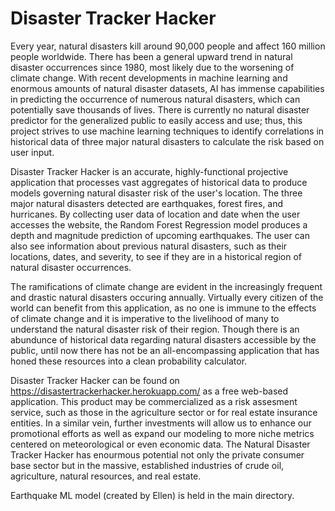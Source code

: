 # Disaster Tracker Hacker

Every year, natural disasters kill around 90,000 people and affect 160 million people worldwide. There has been a general upward trend in natural disaster occurrences since 1980, most likely due to the worsening of climate change. With recent developments in machine learning and enormous amounts of natural disaster datasets, AI has immense capabilities in predicting the occurrence of numerous natural disasters, which can potentially save thousands of lives. There is currently no natural disaster predictor for the generalized public to easily access and use; thus, this project strives to use machine learning techniques to identify correlations in historical data of three major natural disasters to calculate the risk based on user input.

Disaster Tracker Hacker is an accurate, highly-functional projective application that processes vast aggregates of historical data to produce models governing natural disaster risk of the user's location. The three major natural disasters detected are earthquakes, forest fires, and hurricanes. By collecting user data of location and date when the user accesses the website, the Random Forest Regression model produces a depth and magnitude prediction of upcoming earthquakes. The user can also see information about previous natural disasters, such as their locations, dates, and severity, to see if they are in a historical region of natural disaster occurrences.

The ramifications of climate change are evident in the increasingly frequent and drastic natural
disasters occuring annually. Virtually every citizen of the world can benefit from this application,
as no one is immune to the effects of climate change and it is imperative to the livelihood of many to
understand the natural disaster risk of their region. Though there is an abundunce of historical data
regarding natural disasters accessible by the public, until now there has not be an all-encompassing 
application that has honed these resources into a clean probability calculator. 

Disaster Tracker Hacker can be found on https://disastertrackerhacker.herokuapp.com/ as a 
free web-based application. This product may be commercialized as a risk assesment service, such 
as those in the agriculture sector or for real estate insurance entities. In a similar vein, further 
investments will allow us to enhance our promotional efforts as well as expand our modeling to more
niche metrics centered on meteorological or even economic data. The Natural Disaster Tracker Hacker 
has enourmous potential not only the private consumer base sector but in the massive, established 
industries of crude oil, agriculture, natural resources, and real estate.

Earthquake ML model (created by Ellen) is held in the main directory.
